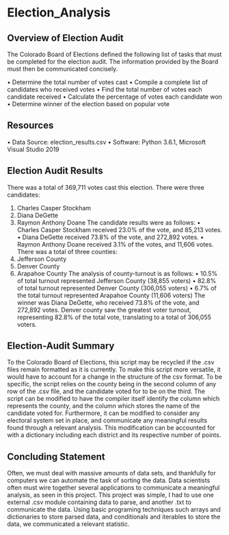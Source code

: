 # Election_Analysis

## Overview of Election Audit
The Colorado Board of Elections defined the following list of tasks that must be completed for the election audit.
The information provided by the Board must then be communicated concisely.

•	Determine the total number of votes cast
•	Compile a complete list of candidates who received votes
•	Find the total number of votes each candidate received
•	Calculate the percentage of votes each candidate won
•	Determine winner of the election based on popular vote

## Resources
•	Data Source: election_results.csv
•	Software: Python 3.6.1, Microsoft Visual Studio 2019

## Election Audit Results
There was a total of 369,711 votes cast this election.
There were three candidates:
1.	Charles Casper Stockham
2.	Diana DeGette
3.	Raymon Anthony Doane
The candidate results were as follows:
•	Charles Casper Stockham received 23.0% of the vote, and 85,213 votes.
•	Diana DeGette received 73.8% of the vote, and 272,892 votes.
•	Raymon Anthony Doane received 3.1% of the votes, and 11,606 votes.
There was a total of three counties:
1.	Jefferson County
2.	Denver County
3.	Arapahoe County
The analysis of county-turnout is as follows:
•	10.5% of total turnout represented Jefferson County (38,855 voters)
•	82.8% of total turnout represented Denver County (306,055 voters)
•	6.7% of the total turnout represented Arapahoe County (11,606 voters)
The winner was Diana DeGette, who received 73.8% of the vote, and 272,892 votes.
Denver county saw the greatest voter turnout, representing 82.8% of the total vote, translating to a total of 306,055 voters.

## Election-Audit Summary
To the Colorado Board of Elections, this script may be recycled if the .csv files remain formatted as it is currently. To make this script more versatile, it would have to account for a change in the structure of the csv format. To be specific, the script relies on the county being in the second column of any row of the .csv file, and the candidate voted for to be on the third. The script can be modified to have the compiler itself identify the column which represents the county, and the column which stores the name of the candidate voted for. Furthermore, it can be modified to consider any electoral system set in place, and communicate any meaningful results found through a relevant analysis. This modification can be accounted for with a dictionary including each district and its respective number of points.

## Concluding Statement
Often, we must deal with massive amounts of data sets, and thankfully for computers we can automate the task of sorting the data. Data scientists often must wire together several applications to communicate a meaningful analysis, as seen in this project. This project was simple, I had to use one external .csv module containing data to parse, and another .txt to communicate the data. Using basic programing techniques such arrays and dictionaries to store parsed data, and conditionals and iterables to store the data, we communicated a relevant statistic.
